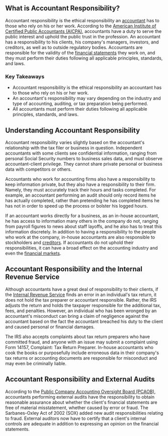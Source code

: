 ## What is Accountant Responsibility?

Accountant responsibility is the ethical responsibility an [accountant](https://www.investopedia.com/terms/a/accountant.asp) has to those who rely on his or her work. According to the [American Institute of Certified Public Accountants (AICPA)](https://www.investopedia.com/terms/a/american-institute-of-certified-public-accountants.asp), accountants have a duty to serve the public interest and uphold the public trust in the profession. An accountant has a responsibility to his clients, his company's managers, investors, and creditors, as well as to outside regulatory bodies. Accountants are responsible for the validity of the [financial statements](https://www.investopedia.com/terms/f/financial-statements.asp) they work on, and they must perform their duties following all applicable principles, standards, and laws.

### Key Takeaways

-   Accountant responsibility is the ethical responsibility an accountant has to those who rely on his or her work.
-   An accountant's responsibility may vary depending on the industry and type of accounting, auditing, or tax preparation being performed.
-   All accountants must perform their duties following all applicable principles, standards, and laws.

## Understanding Accountant Responsibility

Accountant responsibility varies slightly based on the accountant's relationship with the tax filer or business in question. Independent accountants with some clients see confidential information, ranging from personal Social Security numbers to business sales data, and must observe accountant-client privilege. They cannot share private personal or business data with competitors or others.

Accountants who work for accounting firms also have a responsibility to keep information private, but they also have a responsibility to their firm. Namely, they must accurately track their hours and tasks completed. For example, an accountant performing an audit should only record items he has actually completed, rather than pretending he has completed items he has not in order to speed up the process or bolster his logged hours.

If an accountant works directly for a business, as an in-house accountant, he has access to information many others in the company do not, ranging from payroll figures to news about staff layoffs, and he also has to treat this information discretely. In addition to having a responsibility to the people who work at the company, in-house accountants are also responsible to stockholders and [creditors](https://www.investopedia.com/terms/c/creditor.asp). If accountants do not uphold their responsibilities, it can have a broad effect on the accounting industry and even the [financial markets](https://www.investopedia.com/terms/f/financial-market.asp).

## Accountant Responsibility and the Internal Revenue Service

Although accountants have a great deal of responsibility to their clients, if the [Internal Revenue Service](https://www.investopedia.com/terms/i/irs.asp) finds an error in an individual's tax return, it does not hold the tax preparer or accountant responsible. Rather, the IRS adjusts the return and holds the taxpayer responsible for the additional tax, fees, and penalties. However, an individual who has been wronged by an accountant's misconduct can bring a claim of negligence against the accountant based on the fact the accountant breached his duty to the client and caused personal or financial damages.

The IRS also accepts complaints about tax return preparers who have committed fraud, and anyone with an issue may submit a complaint using Form 14157, Complaint: Tax Return Preparer. In-house accountants who cook the books or purposefully include erroneous data in their company's tax returns or accounting documents are responsible for misconduct and may even be criminally liable.

## Accountant Responsibility and External Audits

According to the [Public Company Accounting Oversight Board (PCAOB)](https://www.investopedia.com/terms/p/pcaob.asp), accountants performing external audits have the responsibility to obtain reasonable assurance about whether the client's financial statements are free of material misstatement, whether caused by error or fraud. The Sarbanes-Oxley Act of 2002 (SOX) added new audit responsibilities relating to fraud. External auditors now have to certify that a client's internal controls are adequate in addition to expressing an opinion on the financial statements.